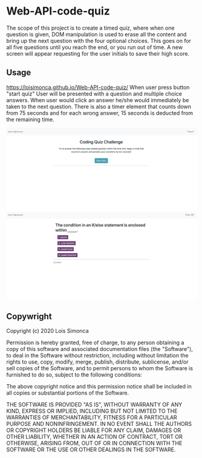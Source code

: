 # Web-API-code-quiz

The scope of this project is to create a timed quiz, where when one question is given, DOM manipulation is used to erase all the content and bring up the next question with the four optional choices. This goes on for all five questions until you reach the end, or you run out of time. A new screen will appear requesting for the user initials to save their high score.

## Usage

https://loisimonca.github.io/Web-API-code-quiz/
When user press button "start quiz" User will be presented with a question and multiple choice answers. When user would click an answer he/she would immediately be taken to the next question. There is also a timer element that counts down from 75 seconds and for each wrong answer, 15 seconds is deducted from the remaining time.

![screenshot](/images/image1.png)
![secreenshot2](/images/image2.png)

## Copywright

Copyright (c) 2020 Lois Simonca

Permission is hereby granted, free of charge, to any person obtaining a copy of this software and associated documentation files (the "Software"), to deal in the Software without restriction, including without limitation the rights to use, copy, modify, merge, publish, distribute, sublicense, and/or sell copies of the Software, and to permit persons to whom the Software is furnished to do so, subject to the following conditions:

The above copyright notice and this permission notice shall be included in all copies or substantial portions of the Software.

THE SOFTWARE IS PROVIDED "AS IS", WITHOUT WARRANTY OF ANY KIND, EXPRESS OR IMPLIED, INCLUDING BUT NOT LIMITED TO THE WARRANTIES OF MERCHANTABILITY, FITNESS FOR A PARTICULAR PURPOSE AND NONINFRINGEMENT. IN NO EVENT SHALL THE AUTHORS OR COPYRIGHT HOLDERS BE LIABLE FOR ANY CLAIM, DAMAGES OR OTHER LIABILITY, WHETHER IN AN ACTION OF CONTRACT, TORT OR OTHERWISE, ARISING FROM, OUT OF OR IN CONNECTION WITH THE SOFTWARE OR THE USE OR OTHER DEALINGS IN THE SOFTWARE.
